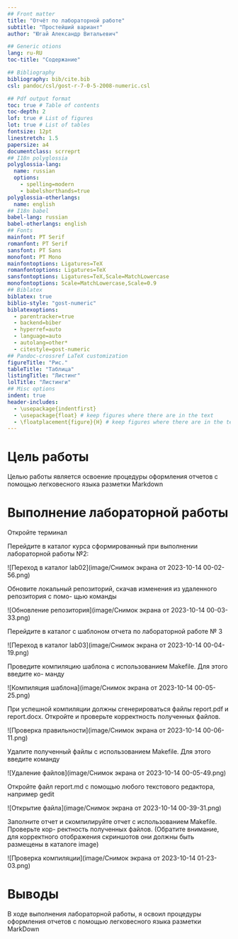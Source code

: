 ```yaml
---
## Front matter
title: "Отчёт по лабораторной работе"
subtitle: "Простейший вариант"
author: "Югай Александр Витальевич"

## Generic otions
lang: ru-RU
toc-title: "Содержание"

## Bibliography
bibliography: bib/cite.bib
csl: pandoc/csl/gost-r-7-0-5-2008-numeric.csl

## Pdf output format
toc: true # Table of contents
toc-depth: 2
lof: true # List of figures
lot: true # List of tables
fontsize: 12pt
linestretch: 1.5
papersize: a4
documentclass: scrreprt
## I18n polyglossia
polyglossia-lang:
  name: russian
  options:
	- spelling=modern
	- babelshorthands=true
polyglossia-otherlangs:
  name: english
## I18n babel
babel-lang: russian
babel-otherlangs: english
## Fonts
mainfont: PT Serif
romanfont: PT Serif
sansfont: PT Sans
monofont: PT Mono
mainfontoptions: Ligatures=TeX
romanfontoptions: Ligatures=TeX
sansfontoptions: Ligatures=TeX,Scale=MatchLowercase
monofontoptions: Scale=MatchLowercase,Scale=0.9
## Biblatex
biblatex: true
biblio-style: "gost-numeric"
biblatexoptions:
  - parentracker=true
  - backend=biber
  - hyperref=auto
  - language=auto
  - autolang=other*
  - citestyle=gost-numeric
## Pandoc-crossref LaTeX customization
figureTitle: "Рис."
tableTitle: "Таблица"
listingTitle: "Листинг"
lolTitle: "Листинги"
## Misc options
indent: true
header-includes:
  - \usepackage{indentfirst}
  - \usepackage{float} # keep figures where there are in the text
  - \floatplacement{figure}{H} # keep figures where there are in the text
---
```


# Цель работы

Целью работы является освоение процедуры оформления отчетов с помощью легковесного
языка разметки Markdown



# Выполнение лабораторной работы

Откройте терминал

Перейдите в каталог курса сформированный при выполнении лабораторной работы
№2:

![Переход в каталог lab02](image/Снимок экрана от 2023-10-14 00-02-56.png)

Обновите локальный репозиторий, скачав изменения из удаленного репозитория с помо-
щью команды

![Обновление репозитория](image/Снимок экрана от 2023-10-14 00-03-33.png)

Перейдите в каталог с шаблоном отчета по лабораторной работе № 3

![Переход в каталог lab03](image/Снимок экрана от 2023-10-14 00-04-19.png)

Проведите компиляцию шаблона с использованием Makefile. Для этого введите ко-
манду

![Компиляция шаблона](image/Снимок экрана от 2023-10-14 00-05-25.png)

При успешной компиляции должны сгенерироваться файлы report.pdf и report.docx.
Откройте и проверьте корректность полученных файлов.

![Проверка правильности](image/Снимок экрана от 2023-10-14 00-06-11.png)

Удалите полученный файлы с использованием Makefile. Для этого введите команду

![Удаление файлов](image/Снимок экрана от 2023-10-14 00-05-49.png)

Откройте файл report.md c помощью любого текстового редактора, например gedit

![Открытие файла](image/Снимок экрана от 2023-10-14 00-39-31.png)

Заполните отчет и скомпилируйте отчет с использованием Makefile. Проверьте кор-
ректность полученных файлов. (Обратите внимание, для корректного отображения
скриншотов они должны быть размещены в каталоге image)

![Проверка компиляции](image/Снимок экрана от 2023-10-14 01-23-03.png)

# Выводы

В ходе выполнения лабораторной работы, я освоил процедуры оформления отчетов с помощью легковесного языка разметки MarkDown

